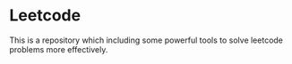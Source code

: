 # Leetcode
This is a repository which including some powerful tools to solve leetcode problems more effectively. 
